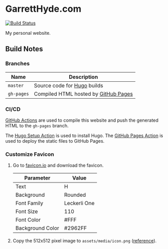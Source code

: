 # GarrettHyde.com

[![Build Status](https://travis-ci.com/ghyde/website.svg?branch=master)](https://travis-ci.com/ghyde/website)

My personal website.

## Build Notes

### Branches

| Name       | Description                                      |
| ---------- | ------------------------------------------------ |
| `master`   | Source code for [Hugo][hugo] builds              |
| `gh-pages` | Compiled HTML hosted by [GitHub Pages][gh-pages] |

### CI/CD

[GitHub Actions][gh-actions] are used to compile this website and push the
generated HTML to the `gh-pages` branch.

The [Hugo Setup Action][gh-actions-hugo] is used to install Hugo. The
[GitHub Pages Action][gh-actions-gh-pages] is used to deploy the static files to
GitHub Pages.

### Customize Favicon

1. Go to [favicon.io][favicon] and download the favicon.

   | Parameter        | Value        |
   | ---------------- | ------------ |
   | Text             | H            |
   | Background       | Rounded      |
   | Font Family      | Leckerli One |
   | Font Size        | 110          |
   | Font Color       | #FFF         |
   | Background Color | #2962FF      |
2. Copy the 512x512 pixel image to `assets/media/icon.png`
   ([reference][academic-docs]).

[academic-docs]: https://wowchemy.com/docs/getting-started/customization/#website-icon
[favicon]: https://favicon.io/favicon-generator/?t=H&ff=Leckerli+One&fs=110&fc=%23FFF&b=rounded&bc=%232962FF
[gh-pages]: https://pages.github.com/
[gh-actions]: https://github.com/features/actions
[gh-actions-hugo]: https://github.com/peaceiris/actions-hugo
[gh-actions-gh-pages]: https://github.com/peaceiris/actions-gh-pages
[hugo]: https://gohugo.io/
